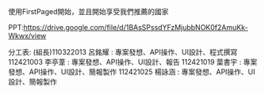 使用FirstPaged開始，並且開始享受我們推薦的國家

PPT:https://drive.google.com/file/d/1BAsSPssdYFzMjubbNOK0f2AmuKk-Wkwx/view


分工表:
(組長)110322013 呂銘耀 : 專案發想、API操作、UI設計、程式撰寫
112421003 李亭葦 : 專案發想、API操作、UI設計、報告
112421019 葉書宇 : 專案發想、API操作、UI設計、簡報製作
112421025 楊詠涵 : 專案發想、API操作、UI設計、簡報製作
